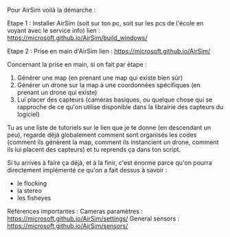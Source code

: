 Pour AirSim voilà la démarche :

Etape 1 : Installer AirSim (soit sur ton pc, soit sur les pcs de l'école en voyant avec le service info)
lien : https://microsoft.github.io/AirSim/build_windows/

Etape 2 : Prise en main d'AirSim
lien : https://microsoft.github.io/AirSim/

Concernant la prise en main, si on fait par étape :
1) Générer une map (en prenant une map qui existe bien sûr)
2) Générer un drone sur la map à une coordonnées spécifiques (en prenant un drone qui existe)
3) Lui placer des capteurs (caméras basiques, ou quelque chose qui se rapproche de ce qu'on utilise disponible dans la librairie des capteurs du logiciel)

Tu as une liste de tutoriels sur le lien que je te donne (en descendant un peu), regarde déjà globalement comment sont organisés les codes (comment ils génèrent la map, comment ils instancient un drone, comment ils lui placent des capteurs) et tu reprends ça dans ton script.

Si tu arrives à faire ça déjà, et à la finir, c'est énorme parce qu'on pourra directement implémenté ce qu'on a fait dessus à savoir :
- le flocking
- la stereo
- les fisheyes


Références importantes :
Cameras paramètres : https://microsoft.github.io/AirSim/settings/
General sensors : https://microsoft.github.io/AirSim/sensors/
